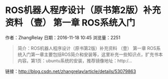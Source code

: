 # ROS机器人程序设计（原书第2版）补充资料 （壹） 第一章 ROS系统入门
作者：ZhangRelay
日期：2016-11-18 10:45
浏览量：2251
> 简介：ROS机器人程序设计（原书第2版）补充资料 （壹） 第一章 ROS系统入门第一章主要包括ROS简介和安装等，这里补充一些知识点，扩充书本内容。第1页：ubuntu系统的安装，推荐镜像地址：http:/...

 链接：http://blog.csdn.net/zhangrelay/article/details/53079863
